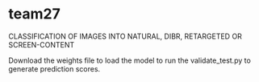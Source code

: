 # team27
CLASSIFICATION OF IMAGES INTO NATURAL, DIBR, RETARGETED OR SCREEN-CONTENT

Download the weights file to load the model to run the validate_test.py to generate prediction scores.
